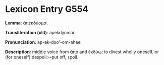 # Lexicon Entry G554

**Lemma**: ἀπεκδύομαι

**Transliteration (xlit)**: apekdýomai

**Pronunciation**: ap-ek-doo'-om-ahee

**Description**:
middle voice from ἀπό and ἐκδύω; to divest wholly oneself, or (for oneself) despoil:--put off, spoil.
